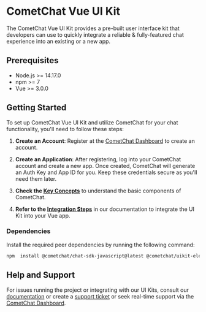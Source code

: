 # CometChat Vue UI Kit

The CometChat Vue UI Kit provides a pre-built user interface kit that developers can use to quickly integrate a reliable & fully-featured chat experience into an existing or a new app.

## Prerequisites
- Node.js >= 14.17.0
- npm >= 7
- Vue >= 3.0.0

## Getting Started
To set up CometChat Vue UI Kit and utilize CometChat for your chat functionality, you'll need to follow these steps:

1. **Create an Account**: Register at the [CometChat Dashboard](https://app.cometchat.com/) to create an account.

2. **Create an Application**: After registering, log into your CometChat account and create a new app. Once created, CometChat will generate an Auth Key and App ID for you. Keep these credentials secure as you'll need them later.

3. **Check the [Key Concepts](https://www.cometchat.com/docs/vue-uikit/key-concepts)** to understand the basic components of CometChat.

4. **Refer to the [Integration Steps](https://www.cometchat.com/docs/vue-uikit/integration)** in our documentation to integrate the UI Kit into your Vue app.

### Dependencies
Install the required peer dependencies by running the following command:

```bash
npm  install @cometchat/chat-sdk-javascript@latest @cometchat/uikit-elements@latest @cometchat/uikit-resources@latest @cometchat/uikit-shared@latest
```

## Help and Support
For issues running the project or integrating with our UI Kits, consult our [documentation](https://www.cometchat.com/docs/react-uikit/integration) or create a [support ticket](https://help.cometchat.com/hc/en-us) or seek real-time support via the [CometChat Dashboard](https://app.cometchat.com/).
